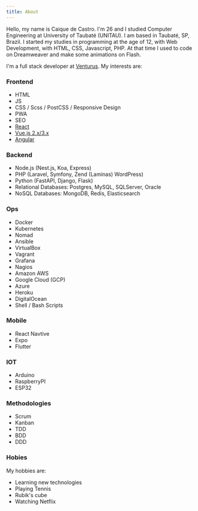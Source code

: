 ```yaml
---
title: About
---
```


Hello, my name is Caique de Castro. I'm 26 and I studied Computer Engineering at University of Taubaté (UNITAU).
I am based in Taubaté, SP, Brazil. I started my studies in programming at the age of 12, with Web Development,
with HTML, CSS, Javascript, PHP. At that time I used to code on Dreamweaver and make some animations on Flash.

I'm a full stack developer at [Venturus](https://venturus.org.br). My interests are:

### Frontend

* HTML
* JS
* CSS / Scss / PostCSS / Responsive Design
* PWA
* SEO
* [React](https://pt-br.reactjs.org/)
* [Vue.js 2.x/3.x](https://vuejs.org/)
* [Angular](https://angular.io/)


### Backend

* Node.js (Nest.js, Koa, Express)
* PHP (Laravel, Symfony, Zend (Laminas) WordPress)
* Python (FastAPI, Django, Flask)
* Relational Databases: Postgres, MySQL, SQLServer, Oracle
* NoSQL Databases: MongoDB, Redis, Elasticsearch


### Ops

* Docker
* Kubernetes
* Nomad
* Ansible
* VirtualBox
* Vagrant
* Grafana
* Nagios
* Amazon AWS
* Google Cloud (GCP)
* Azure
* Heroku
* DigitalOcean
* Shell / Bash Scripts

### Mobile

* React Navtive
* Expo
* Flutter


### IOT

* Arduino
* RaspberryPI
* ESP32


### Methodologies

* Scrum
* Kanban
* TDD
* BDD
* DDD


### Hobies

My hobbies are:

* Learning new technologies
* Playing Tennis
* Rubik's cube
* Watching Netflix

